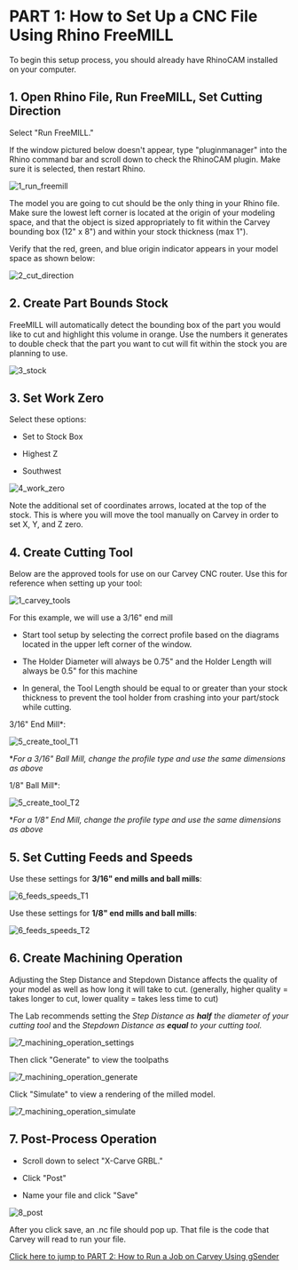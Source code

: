 # PART 1: How to Set Up a CNC File Using Rhino FreeMILL  

To begin this setup process, you should already have RhinoCAM installed on your computer. 

## 1. Open Rhino File, Run FreeMILL, Set Cutting Direction 

Select "Run FreeMILL." 

If the window pictured below doesn't appear, type "pluginmanager" into the Rhino command bar and scroll down to check the RhinoCAM plugin. Make sure it is selected, then restart Rhino.

![1_run_freemill](https://github.com/user-attachments/assets/e0856021-7395-4c07-ac6b-b158c71a47ad) 

The model you are going to cut should be the only thing in your Rhino file. Make sure the lowest left corner is located at the origin of your modeling space, and that the object is sized appropriately to fit within the Carvey bounding box (12" x 8") and within your stock thickness (max 1"). 

Verify that the red, green, and blue origin indicator appears in your model space as shown below: 

![2_cut_direction](https://github.com/user-attachments/assets/4b13a1d8-2d15-409c-ab33-f361d1e38a8d)

## 2. Create Part Bounds Stock 


FreeMILL will automatically detect the bounding box of the part you would like to cut and highlight this volume in orange. Use the numbers it generates to double check that the part you want to cut will fit within the stock you are planning to use. 

![3_stock](https://github.com/user-attachments/assets/52bb65df-b26c-4a66-97b2-68c16b47151b)

## 3. Set Work Zero 

Select these options: 

* Set to Stock Box 

* Highest Z 

* Southwest 

![4_work_zero](https://github.com/user-attachments/assets/64b1914a-07f3-4c57-a1dd-1af8d1888986)

Note the additional set of coordinates arrows, located at the top of the stock. This is where you will move the tool manually on Carvey in order to set X, Y, and Z zero. 

## 4. Create Cutting Tool 

Below are the approved tools for use on our Carvey CNC router. Use this for reference when setting up your tool: 

![1_carvey_tools](https://github.com/user-attachments/assets/97e8d879-6550-49a1-b02b-fc1ae636a4c4)

For this example, we will use a 3/16" end mill 

* Start tool setup by selecting the correct profile based on the diagrams located in the upper left corner of the window. 

* The Holder Diameter will always be 0.75" and the Holder Length will always be 0.5" for this machine 

* In general, the Tool Length should be equal to or greater than your stock thickness to prevent the tool holder from crashing into your part/stock while cutting. 

3/16" End Mill*: 

![5_create_tool_T1](https://github.com/user-attachments/assets/ca596ddb-3a1b-4388-a22f-ad8ab282f352)

**For a 3/16" Ball Mill, change the profile type and use the same dimensions as above* 

1/8" Ball Mill*: 

![5_create_tool_T2](https://github.com/user-attachments/assets/26a6f7fe-19ae-4186-a2a9-18f7df726b89)

**For a 1/8" End Mill, change the profile type and use the same dimensions as above* 

## 5. Set Cutting Feeds and Speeds 

Use these settings for **3/16" end mills and ball mills**: 

![6_feeds_speeds_T1](https://github.com/user-attachments/assets/01f243ff-d2ba-4576-9b87-d6355cbbc794)

Use these settings for **1/8" end mills and ball mills**: 

![6_feeds_speeds_T2](https://github.com/user-attachments/assets/572be36c-3f9a-4dc2-b9b8-0121f6d6864d)

## 6. Create Machining Operation 

Adjusting the Step Distance and Stepdown Distance affects the quality of your model as well as how long it will take to cut. (generally, higher quality = takes longer to cut, lower quality = takes less time to cut) 

The Lab recommends setting the *Step Distance as **half** the diameter of your cutting tool* and the *Stepdown Distance as **equal** to your cutting tool.* 
 
![7_machining_operation_settings](https://github.com/user-attachments/assets/520c5820-28aa-4ce5-a26f-c7225b2b0d97)

Then click "Generate" to view the toolpaths 

![7_machining_operation_generate](https://github.com/user-attachments/assets/8ca02c29-c7e1-4cae-a99b-dfa9cf28ad86)

Click "Simulate" to view a rendering of the milled model. 

![7_machining_operation_simulate](https://github.com/user-attachments/assets/794a385e-bf34-4b10-afd7-0d06f961b320)

## 7. Post-Process Operation 

* Scroll down to select "X-Carve GRBL." 

* Click "Post" 

* Name your file and click "Save" 

![8_post](https://github.com/user-attachments/assets/fde1ae35-b2ff-471d-80d5-df75967485e2)

After you click save, an .nc file should pop up. That file is the code that Carvey will read to run your file.  

[Click here to jump to PART 2: How to Run a Job on Carvey Using gSender](https://digitalfabricationlab-nyit-soad.github.io/resources/Tutorials&Templates/Carvey/Part2/)  
